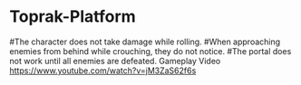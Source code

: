 # Toprak-Platform
#The character does not take damage while rolling.
#When approaching enemies from behind while crouching, they do not notice.
#The portal does not work until all enemies are defeated.
Gameplay Video https://www.youtube.com/watch?v=jM3ZaS62f6s
